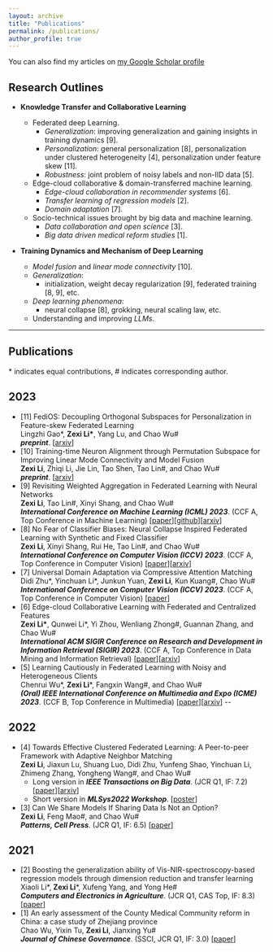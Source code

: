 ```yaml
---
layout: archive
title: "Publications"
permalink: /publications/
author_profile: true
---
```


You can also find my articles on [my Google Scholar profile](https://scholar.google.com/citations?hl=zh-CN&user=6lMg5eoAAAAJ)

## Research Outlines
* **Knowledge Transfer and Collaborative Learning**
  * Federated deep Learning.
    * *Generalization*: improving generalization and gaining insights in training dynamics \[9\].
    * *Personalization*: general personalization \[8\], personalization under clustered heterogeneity \[4\], personalization under feature skew \[11\].
    * *Robustness*: joint problem of noisy labels and non-IID data \[5\].
  * Edge-cloud collaborative & domain-transferred machine learning.
    *  *Edge-cloud collaboration in recommender systems* \[6\].
    *  *Transfer learning of regression models* \[2\].
    *  *Domain adaptation* \[7\].
  * Socio-technical issues brought by big data and machine learning.
    *  *Data collaboration and open science* \[3\].
    *  *Big data driven medical reform studies* \[1\].

* **Training Dynamics and Mechanism of Deep Learning**
  * *Model fusion* and *linear mode connectivity* \[10\].
  * *Generalization*:
    * initialization, weight decay regularization \[9\], federated training \[8, 9\], etc.
  * *Deep learning phenomena*:
    * neural collapse \[8\], grokking, neural scaling law, etc.
  * Understanding and improving *LLMs*.
 
    
--------
## Publications
\* indicates equal contributions, \# indicates corresponding author.

## 2023
<!--  
- \[15\] Improving Group Connectivity for Generalization of Federated Deep Learning  
  **Zexi Li\***, Jie Lin\*, Zhiqi Li\*, Didi Zhu, Chao Wu\*  
  _**preprint**_. 
- \[14\] Neural Collapse Anchored Prompt Tuning for Generalizable Vision-Language Models  
  Didi Zhu, **Zexi Li**, Min Zhang, Junkun Yuan, yunfeng shao, Yinchuan Li, Jiashuo Liu, Kun Kuang, Chao Wu\*  
  _**preprint**_. 
- \[13\] Towards Universal Personalization in Federated Learning via Collaborative Foundation Generative Models  
  Chenrui Wu\*, **Zexi Li\***, Fangxin Wang, Hongyang Chen, Jiajun Bu, and Haishuai Wang\*  
  _**preprint**_. 
- \[12\] Unveiling Linear Mode Connectivity of Re-basin from Neuron Distribution Perspective  
  Zhiqi Li\*, **Zexi Li\***, Mian Wu\*, Cheng Wan, and Chao Wu\#  
  _**preprint**_.  -->
- \[11\] FediOS: Decoupling Orthogonal Subspaces for Personalization in Feature-skew Federated Learning  
  Lingzhi Gao\*, **Zexi Li\***, Yang Lu, and Chao Wu\#  
  _**preprint**_. \[[arxiv](https://arxiv.org/pdf/2311.18559.pdf)\]
- \[10\] Training-time Neuron Alignment through Permutation Subspace for Improving Linear Mode Connectivity and Model Fusion  
  **Zexi Li**, Zhiqi Li, Jie Lin, Tao Shen, Tao Lin\#, and Chao Wu\#  
  _**preprint**_. \[[arxiv](https://arxiv.org/abs/2402.01342)\]
- \[9\] Revisiting Weighted Aggregation in Federated Learning with Neural Networks  
  **Zexi Li**, Tao Lin\#, Xinyi Shang, and Chao Wu\#  
  _**International Conference on Machine Learning (ICML) 2023**_. (CCF A, Top Conference in Machine Learning) \[[paper](https://proceedings.mlr.press/v202/li23s.html)\]\[[github](https://github.com/ZexiLee/ICML-2023-FedLAW)\]\[[arxiv](https://arxiv.org/abs/2302.10911)\]
- \[8\] No Fear of Classifier Biases: Neural Collapse Inspired Federated Learning with Synthetic and Fixed Classifier  
  **Zexi Li**, Xinyi Shang, Rui He, Tao Lin\#, and Chao Wu\#  
  _**International Conference on Computer Vision (ICCV) 2023**_. (CCF A, Top Conference in Computer Vision) \[[paper](https://openaccess.thecvf.com/content/ICCV2023/papers/Li_No_Fear_of_Classifier_Biases_Neural_Collapse_Inspired_Federated_Learning_ICCV_2023_paper.pdf)\]\[[arxiv](https://arxiv.org/abs/2303.10058)\]
- \[7\] Universal Domain Adaptation via Compressive Attention Matching  
  Didi Zhu\*, Yinchuan Li\*, Junkun Yuan, **Zexi Li**, Kun Kuang\#, Chao Wu\#  
  _**International Conference on Computer Vision (ICCV) 2023**_. (CCF A, Top Conference in Computer Vision) \[[paper](https://openaccess.thecvf.com/content/ICCV2023/papers/Zhu_Universal_Domain_Adaptation_via_Compressive_Attention_Matching_ICCV_2023_paper.pdf)\]
- \[6\] Edge-cloud Collaborative Learning with Federated and Centralized Features  
  **Zexi Li\***, Qunwei Li\*, Yi Zhou, Wenliang Zhong\#, Guannan Zhang, and Chao Wu\#  
  _**International ACM SIGIR Conference on Research and Development in Information Retrieval (SIGIR) 2023**_. (CCF A, Top Conference in Data Mining and Information Retrieval) \[[paper](https://dl.acm.org/doi/abs/10.1145/3539618.3591976)\]\[[arxiv](https://arxiv.org/abs/2304.05871)\]
- \[5\] Learning Cautiously in Federated Learning with Noisy and Heterogeneous Clients  
  Chenrui Wu\*, **Zexi Li**\*, Fangxin Wang\#, and Chao Wu\#  
  _**(Oral) IEEE International Conference on Multimedia and Expo (ICME) 2023**_. (CCF B, Top Conference in Multimedia) \[[paper](https://www.computer.org/csdl/proceedings-article/icme/2023/689100a660/1PTNcsYjSRG)\]\[[arxiv](https://arxiv.org/abs/2304.02892)\]
--

  
## 2022
- \[4\] Towards Effective Clustered Federated Learning: A Peer-to-peer Framework with Adaptive Neighbor Matching  
  **Zexi Li**, Jiaxun Lu, Shuang Luo, Didi Zhu, Yunfeng Shao, Yinchuan Li, Zhimeng Zhang, Yongheng Wang\#, and Chao Wu\#   
  - Long version in _**IEEE Transactions on Big Data**_. (JCR Q1, IF: 7.2) \[[paper](https://www.computer.org/csdl/journal/bd/5555/01/09954190/1Inoq0EldXG)\]\[[arxiv](https://arxiv.org/pdf/2203.12285.pdf)\]
  - Short version in _**MLSys2022 Workshop**_. \[[poster](https://crossfl2022.github.io/abstracts/Abstract4.pdf)\]
- \[3\] Can We Share Models If Sharing Data Is Not an Option?  
  **Zexi Li**, Feng Mao\#, and Chao Wu\#  
  _**Patterns, Cell Press**._ (JCR Q1, IF: 6.5) \[[paper](https://www.cell.com/patterns/fulltext/S2666-3899(22)00228-8#%20)\]
  
## 2021
- \[2\] Boosting the generalization ability of Vis-NIR-spectroscopy-based regression models through dimension reduction and transfer learning  
  Xiaoli Li\*, **Zexi Li**\*, Xufeng Yang, and Yong He\#  
  _**Computers and Electronics in Agriculture**_. (JCR Q1, CAS Top, IF: 8.3) \[[paper](https://www.sciencedirect.com/science/article/pii/S0168169921001757)\] 
- \[1\] An early assessment of the County Medical Community reform in China: a case study of Zhejiang province  
  Chao Wu, Yixin Tu, **Zexi Li**, Jianxing Yu\#  
  _**Journal of Chinese Governance**_. (SSCI, JCR Q1, IF: 3.0) \[[paper](https://www.tandfonline.com/doi/abs/10.1080/23812346.2021.1978722)\]
